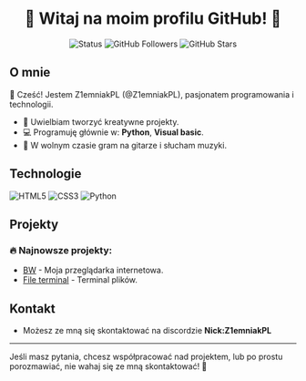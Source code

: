 <h1 align="center">🌟 Witaj na moim profilu GitHub! 🌟</h1>

<p align="center">
  <img src="https://img.shields.io/badge/Status-Active-brightgreen" alt="Status">
  <img src="https://img.shields.io/github/followers/twojanazwa?style=social" alt="GitHub Followers">
  <img src="https://img.shields.io/github/stars/twojanazwa?style=social" alt="GitHub Stars">
</p>

## O mnie

👋 Cześć! Jestem Z1emniakPL (@Z1emniakPL), pasjonatem programowania i technologii.

- 🎨 Uwielbiam tworzyć kreatywne projekty.
- 💻 Programuję głównie w: **Python**, **Visual basic**.
- 🎵 W wolnym czasie gram na gitarze i słucham muzyki.

## Technologie

![HTML5](https://img.shields.io/badge/-HTML5-E34F26?style=flat-square&logo=html5&logoColor=white)
![CSS3](https://img.shields.io/badge/-CSS3-1572B6?style=flat-square&logo=css3)
![Python](https://img.shields.io/badge/-Python-3776AB?style=flat-square&logo=python&logoColor=white)

## Projekty

### 🔥 Najnowsze projekty:
- [BW](https://github.com/Z1emniakPL/bw.pl) - Moja przeglądarka internetowa.
- [File terminal](https://github.com/Z1emniakPL/file-terminal) - Terminal plików.

## Kontakt

- Możesz ze mną się skontaktować na discordzie **Nick:Z1emniakPL**

---

Jeśli masz pytania, chcesz współpracować nad projektem, lub po prostu porozmawiać, nie wahaj się ze mną skontaktować! 🎉
